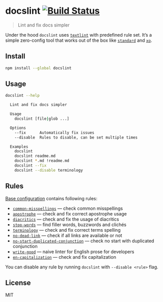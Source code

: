# docslint [![Build Status][travis-image]][travis-url]

> Lint and fix docs simpler

Under the hood `docslint` uses [`textlint`][textlint] with predefined rule set. It’s a simple zero-config tool that works out of the box like [`standard`][standard] and [`xo`][xo].

## Install

```sh
npm install --global docslint
```

## Usage

```sh
docslint --help

  Lint and fix docs simpler

  Usage
    docslint [file|glob ...]

  Options
    --fix      Automatically fix issues
    --disable  Rules to disable, can be set multiple times

  Examples
    docslint
    docslint readme.md
    docslint *.md !readme.md
    docslint --fix
    docslint --disable terminology
```

## Rules

[Base configuration](https://github.com/andrepolischuk/docslint/blob/master/lib/createConfig.js#L19-L33) contains following rules:

* [`common-misspellings`](https://github.com/io-monad/textlint-rule-common-misspellings) — check common misspellings
* [`apostrophe`](https://github.com/sapegin/textlint-rule-apostrophe) — check and fix correct apostrophe usage
* [`diacritics`](https://github.com/sapegin/textlint-rule-diacritics) — check and fix the usage of diacritics
* [`stop-words`](https://github.com/sapegin/textlint-rule-stop-words) — find filler words, buzzwords and clichés
* [`terminology`](https://github.com/sapegin/textlint-rule-terminology) — check and fix correct terms spelling
* [`no-dead-link`](https://github.com/nodaguti/textlint-rule-no-dead-link) — check if all links are available or not
* [`no-start-duplicated-conjunction`](https://github.com/azu/textlint-rule-no-start-duplicated-conjunction) — check no start with duplicated conjunction
* [`write-good`](https://github.com/nodaguti/textlint-rule-write-good) — naive linter for English prose for developers
* [`en-capitalization`](https://github.com/textlint-rule/textlint-rule-en-capitalization) — check and fix capitalization

You can disable any rule by running `docslint` with `--disable <rule>` flag.

## License

MIT

[travis-url]: https://travis-ci.org/andrepolischuk/docslint
[travis-image]: https://travis-ci.org/andrepolischuk/docslint.svg?branch=master

[textlint]: https://github.com/textlint/textlint
[standard]: https://github.com/standard/standard
[xo]: https://github.com/sindresorhus/xo
